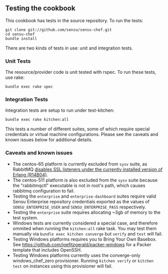 ## Testing the cookbook

This cookbook has tests in the source repository. To run the tests:

```
git clone git://github.com/sensu/sensu-chef.git
cd sensu-chef
bundle install
```

There are two kinds of tests in use: unit and integration tests.

### Unit Tests

The resource/provider code is unit tested with rspec. To run these tests, use rake:

```
bundle exec rake spec
```

### Integration Tests

Integration tests are setup to run under test-kitchen:

```
bundle exec rake kitchen:all
```

This tests a number of different suites, some of which require special credentials or virtual machine configurations. Please see the caveats and known issues below for additional details.

### Caveats and known issues

* The centos-65 platform is currently excluded from `sysv` suite, as RabbitMQ [disables SSL listeners under the currently installed version of Erlang (R14B04)](http://www.rabbitmq.com/ssl.html#old-erlang).
* The centos-511 platform is also excluded from the `sysv` suite because the "rabbitmqctl" executable is not in root's path, which causes rabbitmq configuration to fail.
* Testing the `enterprise` and `enterprise-dashboard` suites require valid Sensu Enterprise repository credentials exported as the values of `SENSU_ENTERPRISE_USER` and `SENSU_ENTERPRISE_PASS` respectively.
* Testing the `enterprise` suite requires allocating ~3gb of memory to the test system.
* Windows tests are currently considered a special case, and therefore ommited when running the `kitchen:all` rake task. You may test them manually via `bundle exec kitchen converge` but `verify` and `test` will fail.
* Testing Windows platforms requires you to Bring Your Own Basebox. See https://github.com/joefitzgerald/packer-windows for a Packer template that includes OpenSSH.
* Testing Windows platforms currently uses the converge-only windows_chef_zero provisioner. Running `kitchen verify` or `kitchen test` on instances using this provisioner will fail.
